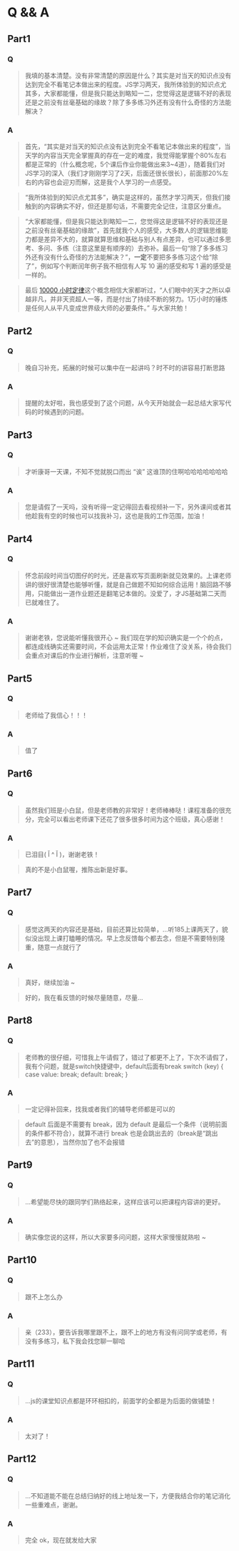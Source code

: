 # Q && A

## Part1

### Q

> 我填的基本清楚。没有非常清楚的原因是什么？其实是对当天的知识点没有达到完全不看笔记本做出来的程度。JS学习两天，我所体验到的知识点尤其多，大家都能懂，但是我只能达到略知一二，您觉得这是逻辑不好的表现还是之前没有丝毫基础的缘故？除了多多练习外还有没有什么奇怪的方法能解决？

### A

> 首先，“其实是对当天的知识点没有达到完全不看笔记本做出来的程度”，当天学的内容当天完全掌握真的存在一定的难度，我觉得能掌握个80%左右都是正常的（什么概念呢，5个课后作业你能做出来3~4道），随着我们对JS学习的深入（我们才刚刚学习了2天，后面还很长很长），前面那20%左右的内容也会迎刃而解，这是我个人学习的一点感受。

> “我所体验到的知识点尤其多”，确实是这样的，虽然才学习两天，但我们接触到的内容确实不好，但还是那句话，不需要完全记住，注意区分重点。

> “大家都能懂，但是我只能达到略知一二，您觉得这是逻辑不好的表现还是之前没有丝毫基础的缘故”，首先就我个人的感受，大多数人的逻辑思维能力都是差异不大的，就算就算思维和基础与别人有点差异，也可以通过多思考、多问、多练（注意这里是有顺序的）去弥补。最后一句“除了多多练习外还有没有什么奇怪的方法能解决？”，**一定**不要把多多练习这个给“除了”，例如写个判断闰年例子我不相信有人写 10 遍的感受和写 1 遍的感受是一样的。

> 最后 [10000 小时定律](https://baike.baidu.com/item/%E4%B8%80%E4%B8%87%E5%B0%8F%E6%97%B6%E5%AE%9A%E5%BE%8B/8255848?fromtitle=10000%E5%B0%8F%E6%97%B6%E5%AE%9A%E5%BE%8B&fromid=11067680&fr=aladdin)这个概念相信大家都听过，“人们眼中的天才之所以卓越非凡，并非天资超人一等，而是付出了持续不断的努力。1万小时的锤炼是任何人从平凡变成世界级大师的必要条件。” 与大家共勉！

## Part2

### Q

> 晚自习补充，拓展的时候可以集中在一起讲吗？时不时的讲容易打断思路

### A

> 提醒的太好啦，我也感受到了这个问题，从今天开始就会一起总结大家写代码的时候遇到的问题。

## Part3

### Q

> 才听康哥一天课，不知不觉就脱口而出 “诶” 这谁顶的住啊哈哈哈哈哈哈哈

### A

> 您是请假了一天吗，没有听得一定记得回去看视频补一下，另外课间或者其他趁我有空的时候也可以找我补习，这也是我的工作范围，加油！

## Part4

### Q

> 怀念前段时间当切图仔的时光，还是喜欢写页面刷新就见效果的。上课老师讲的很好很清楚也能够听懂，就是自己做题不知如何综合运用！脑回路不够用，只能做出一道作业题还是翻笔记本做的。没爱了，才JS基础第二天而已就难住了。

### A

> 谢谢老铁，您说能听懂我很开心 ~ 我们现在学的知识确实是一个个的点，都连成线确实还需要时间，不会运用太正常！作业难住了没关系，待会我们会重点对课后的作业进行解析，注意听喔 ~

## Part5

### Q

> 老师给了我信心！！！

### A

> 值了

## Part6

### Q

> 虽然我们班是小白鼠，但是老师教的非常好！老师棒棒哒！课程准备的很充分，完全可以看出老师课下还花了很多很多时间为这个班级，真心感谢！

### A

> 已泪目( Ĭ ^ Ĭ )，谢谢老铁！

> 真的不是小白鼠喔，推陈出新是好事。

## Part7

### Q

> 感觉这两天的内容还是基础，目前还算比较简单，...听185上课两天了，貌似没出现上课打瞌睡的情况。早上念反馈每个都去念，但是不需要特别隆重，随意一点就行了

### A

> 真好，继续加油 ~

> 好的，我在看反馈的时候尽量随意，尽量...

## Part8

### Q

> 老师教的很仔细，可惜我上午请假了，错过了都更不上了，下次不请假了，我有个问题，就是switch快捷键中，default后面有break switch (key) { case value: break; default: break; }

### A

> 一定记得补回来，找我或者我们的辅导老师都是可以的

> default 后面是不需要有 break，因为 default 是最后一个条件（说明前面的条件都不符合），就算不进行 break 也是会跳出去的（break是“跳出去”的意思），当然你加了也不会报错

## Part9

### Q

> ...希望能尽快的跟同学们熟络起来，这样应该可以把课程内容讲的更好。

### A

> 确实像您说的这样，所以大家要多问问题，这样大家慢慢就熟啦 ~

## Part10

### Q

> 跟不上怎么办

### A

> 亲（233），要告诉我哪里跟不上，跟不上的地方有没有问同学或老师，有没有多练习，私下我会找您聊一聊哈

## Part11

### Q

> ...js的课堂知识点都是环环相扣的，前面学的全都是为后面的做铺垫！

### A

> 太对了！

## Part12

### Q

> ...不知道能不能在总结归纳好的线上地址发一下，方便我结合你的笔记消化一些重难点，谢谢。

### A

> 完全 ok，现在就发给大家